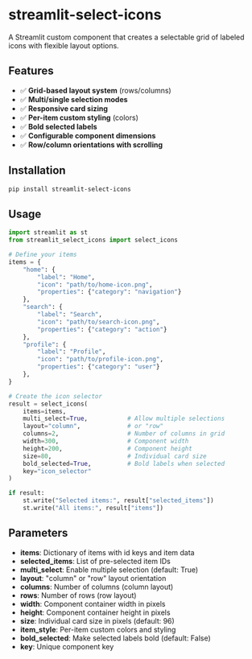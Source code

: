 # streamlit-select-icons

A Streamlit custom component that creates a selectable grid of labeled icons with flexible layout options.

## Features

- ✅ **Grid-based layout system** (rows/columns)
- ✅ **Multi/single selection modes** 
- ✅ **Responsive card sizing**
- ✅ **Per-item custom styling** (colors)
- ✅ **Bold selected labels**
- ✅ **Configurable component dimensions**
- ✅ **Row/column orientations with scrolling**

## Installation

```sh
pip install streamlit-select-icons
```

## Usage

```python
import streamlit as st
from streamlit_select_icons import select_icons

# Define your items
items = {
    "home": {
        "label": "Home", 
        "icon": "path/to/home-icon.png",
        "properties": {"category": "navigation"}
    },
    "search": {
        "label": "Search", 
        "icon": "path/to/search-icon.png",
        "properties": {"category": "action"}
    },
    "profile": {
        "label": "Profile", 
        "icon": "path/to/profile-icon.png",
        "properties": {"category": "user"}
    },
}

# Create the icon selector
result = select_icons(
    items=items,
    multi_select=True,           # Allow multiple selections
    layout="column",             # or "row"
    columns=2,                   # Number of columns in grid
    width=300,                   # Component width
    height=200,                  # Component height
    size=80,                     # Individual card size
    bold_selected=True,          # Bold labels when selected
    key="icon_selector"
)

if result:
    st.write("Selected items:", result["selected_items"])
    st.write("All items:", result["items"])
```

## Parameters

- **items**: Dictionary of items with id keys and item data
- **selected_items**: List of pre-selected item IDs
- **multi_select**: Enable multiple selection (default: True)
- **layout**: "column" or "row" layout orientation
- **columns**: Number of columns (column layout)
- **rows**: Number of rows (row layout) 
- **width**: Component container width in pixels
- **height**: Component container height in pixels
- **size**: Individual card size in pixels (default: 96)
- **item_style**: Per-item custom colors and styling
- **bold_selected**: Make selected labels bold (default: False)
- **key**: Unique component key